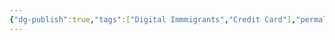 ```yaml
---
{"dg-publish":true,"tags":["Digital Immmigrants","Credit Card"],"permalink":"/美国信用卡/","dgPassFrontmatter":true,"created":"","updated":""}
---
```


